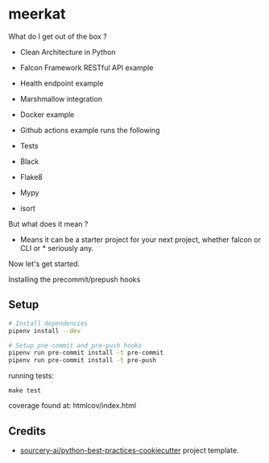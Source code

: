 # meerkat

What do I get out of the box ?

-   Clean Architecture in Python

-   Falcon Framework RESTful API example

-   Health endpoint example

-   Marshmallow integration

-   Docker example



-   Github actions example runs the following

-   Tests

-   Black

-   Flake8

-   Mypy

-   isort

But what does it mean ?

-   Means it can be a starter project for your next project, whether falcon or CLI or * seriously any.

Now let's get started.

Installing the precommit/prepush hooks

## Setup
```sh
# Install dependencies
pipenv install --dev

# Setup pre-commit and pre-push hooks
pipenv run pre-commit install -t pre-commit
pipenv run pre-commit install -t pre-push
```

running tests:
```shell
make test
```
coverage found at: htmlcov/index.html
## Credits
- [sourcery-ai/python-best-practices-cookiecutter](https://github.com/sourcery-ai/python-best-practices-cookiecutter) project template. 